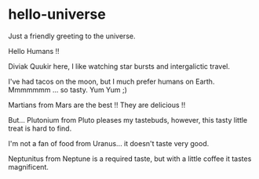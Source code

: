 # hello-universe
Just a friendly greeting to the universe. 

Hello Humans !!

Diviak Quukir here, I like watching star bursts and intergalictic travel.

I've had tacos on the moon, but I much prefer humans on Earth. 
Mmmmmmm ... so tasty.  Yum Yum ;) 

Martians from Mars are the best !!  They are delicious !!

But... Plutonium from Pluto pleases my tastebuds, however, this tasty little treat is hard to find.

I'm not a fan of food from Uranus... it doesn't taste very good.

Neptunitus from Neptune is a required taste, but with a little coffee it tastes magnificent.
